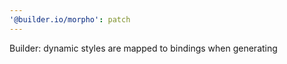 ```yaml
---
'@builder.io/morpho': patch
---
```


Builder: dynamic styles are mapped to bindings when generating
